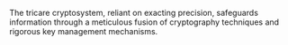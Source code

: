 The tricare cryptosystem, reliant on exacting precision, safeguards information through a meticulous fusion of cryptography techniques and rigorous key management mechanisms.
